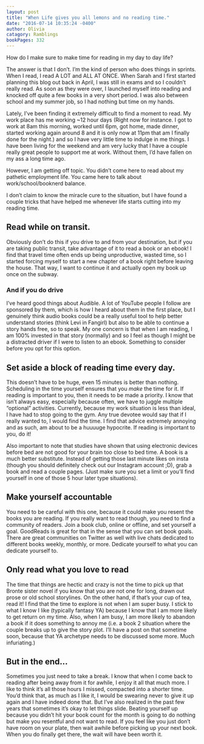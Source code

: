 ```yaml
---
layout: post
title: "When Life gives you all lemons and no reading time."
date: "2016-07-14 10:35:24 -0400"
author: Olivia
catagory: Ramblings
bookPages: 332
---
```

How do I make sure to make time for reading in my day to day life?

The answer is that I don’t. I’m the kind of person who does things in sprints. When I read, I read A LOT and ALL AT ONCE. When Sarah and I first started planning this blog out back in April, I was still in exams and so I couldn’t really read. As soon as they were over, I launched myself into reading and knocked off quite a few books in a very short period. I was also between school and my summer job, so I had nothing but time on my hands.
<!--more-->

Lately, I’ve been finding it extremely difficult to find a moment to read. My work place has me working ~12 hour days (Right now for instance. I got to work at 8am this morning, worked until 6pm, got home, made dinner, started working again around 8 and it is only now at 11pm that am I finally done for the night.) and so I have very little time to indulge in me things. I have been living for the weekend and am very lucky that I have a couple really great people to support me at work. Without them, I’d have fallen on my ass a long time ago.

However, I am getting off topic. You didn’t come here to read about my pathetic employment life. You came here to talk about work/school/booknerd balance.

I don’t claim to know the miracle cure to the situation, but I have found a couple tricks that have helped me whenever life starts cutting into my reading time.

## Read while on transit.
Obviously don’t do this if you drive to and from your destination, but if you are taking public transit, take advantage of it to read a book or an ebook! I find that travel time often ends up being unproductive, wasted time, so I started forcing myself to start a new chapter of a book right before leaving the house. That way, I want to continue it and actually open my book up once on the subway.

### And if you do drive
I’ve heard good things about Audible. A lot of YouTube people I follow are sponsored by them, which is how I heard about them in the first place, but I genuinely think audio books could be a really useful tool to help better understand stories (think Levi in Fangirl) but also to be able to continue a story hands free, so to speak. My one concern is that when I am reading, I am 100% invested in that story (normally) and so I feel as though I might be a distracted driver if I were to listen to an ebook. Something to consider before you opt for this option.

## Set aside a block of reading time every day.
This doesn’t have to be huge, even 15 minutes is better than nothing. Scheduling in the time yourself ensures that you *make* the time for it. If reading is important to you, then it needs to be made a priority. I know that isn’t always easy, especially because often, we have to juggle multiple “optional” activities. Currently, because my work situation is less than ideal, I have had to stop going to the gym. Any true devotee would say that if I really wanted to, I would find the time. I find that advice extremely annoying and as such, am about to be a huuuuge hypocrite. If reading is important to you, do it!

Also important to note that studies have shown that using electronic devices before bed are not good for your brain too close to bed time. A book is a much better substitute. Instead of getting those last minute likes on insta (though you should definitely check out our Instagram account ;D), grab a book and read a couple pages. (Just make sure you set a limit or you’ll find yourself in one of those 5 hour later type situations).

## Make yourself accountable
You need to be careful with this one, because it could make you resent the books you are reading. If you really want to read though, you need to find a community of readers. Join a book club, online or offline, and set yourself a goal. GoodReads is great for that in the sense that you can set book goals. There are great communities on Twitter as well with live chats dedicated to different books weekly, monthly, or more. Dedicate yourself to what you can dedicate yourself to.

## Only read what you love to read
The time that things are hectic and crazy is not the time to pick up that Bronte sister novel if you know that you are not one for long, drawn out prose or old school storylines. On the other hand, if that’s your cup of tea, read it! I find that the time to explore is not when I am super busy. I stick to what I know I like (typically fantasy YA) because I know that I am more likely to get return on my time. Also, when I am busy, I am more likely to abandon a book if it does something to annoy me (i.e. a book 2 situation where the couple breaks up to give the story plot. I’ll have a post on that sometime soon, because that YA archetype needs to be discussed some more. Much infuriating.)

## But in the end…
Sometimes you just need to take a break.
I know that when I come back to reading after being away from it for awhile, I enjoy it all that much more. I like to think it’s all those hours I missed, compacted into a shorter time. You’d think that, as much as I like it, I would be swearing never to give it up again and I have indeed done that. But I’ve also realized in the past few years that sometimes it’s okay to let things slide. Beating yourself up because you didn’t hit your book count for the month is going to do nothing but make you resentful and not want to read. If you feel like you just don’t have room on your plate, then wait awhile before picking up your next book. When you do finally get there, the wait will have been worth it.
